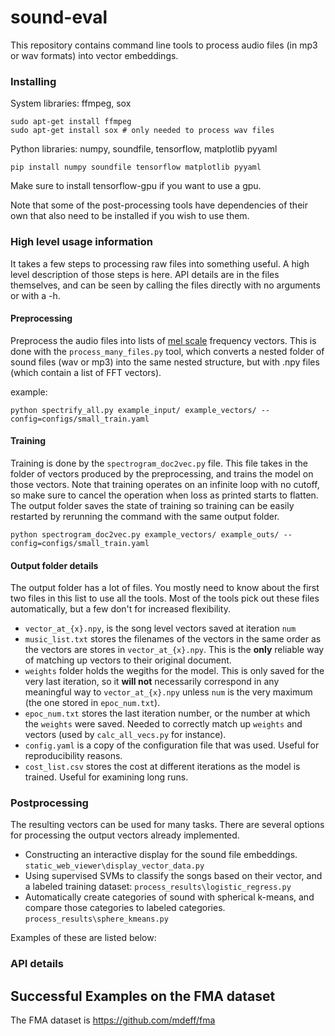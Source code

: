 # sound-eval

This repository contains command line tools to process audio files (in mp3 or wav formats) into vector embeddings.


### Installing

System libraries: ffmpeg, sox

    sudo apt-get install ffmpeg
    sudo apt-get install sox # only needed to process wav files

Python libraries: numpy, soundfile, tensorflow, matplotlib pyyaml

    pip install numpy soundfile tensorflow matplotlib pyyaml

Make sure to install tensorflow-gpu if you want to use a gpu.

Note that some of the post-processing tools have dependencies of their own that also need to be installed if you wish to use them.

### High level usage information

It takes a few steps to processing raw files into something useful. A high level description of those steps is here. API details are in the files themselves, and can be seen by calling the files directly with no arguments or with a -h.


#### Preprocessing

Preprocess the audio files into lists of [mel scale](https://en.wikipedia.org/wiki/Mel_scale) frequency vectors. This is done with the `process_many_files.py` tool, which converts a nested folder of sound files (wav or mp3) into the same nested structure, but with .npy files (which contain a list of FFT vectors).

example:

    python spectrify_all.py example_input/ example_vectors/ --config=configs/small_train.yaml

#### Training

Training is done by the `spectrogram_doc2vec.py` file. This file takes in the folder of vectors produced by the preprocessing, and trains the model on those vectors. Note that training operates on an infinite loop with no cutoff, so make sure to cancel the operation when loss as printed starts to flatten. The output folder saves the state of training so training can be easily restarted by rerunning the command with the same output folder.

    python spectrogram_doc2vec.py example_vectors/ example_outs/ --config=configs/small_train.yaml

#### Output folder details

The output folder has a lot of files. You mostly need to know about the first two files in this list to use all the tools. Most of the tools pick out these files automatically, but a few don't for increased flexibility.

* `vector_at_{x}.npy`, is the song level vectors saved at iteration `num`
* `music_list.txt` stores the filenames of the vectors in the same order as the vectors are stores in `vector_at_{x}.npy`. This is the **only** reliable way of matching up vectors to their original document.
* `weights` folder holds the wegiths for the model. This is only saved for the very last iteration, so it **will not** necessarily correspond in any meaningful way to `vector_at_{x}.npy` unless `num` is the very maximum (the one stored in `epoc_num.txt`).
* `epoc_num.txt` stores the last iteration number, or the number at which the `weights` were saved. Needed to correctly match up `weights` and vectors (used by `calc_all_vecs.py` for instance).  
* `config.yaml` is a copy of the configuration file that was used. Useful for reproducibility reasons.
* `cost_list.csv` stores the cost at different iterations as the model is trained. Useful for examining long runs.

### Postprocessing

The resulting vectors can be used for many tasks. There are several options for processing the output vectors already implemented.

* Constructing an interactive display for the sound file embeddings. `static_web_viewer\display_vector_data.py`
* Using supervised SVMs to classify the songs based on their vector, and a labeled training dataset: `process_results\logistic_regress.py`
* Automatically create categories of sound with spherical k-means, and compare those categories to labeled categories. `process_results\sphere_kmeans.py`

Examples of these are listed below:

### API details

## Successful Examples on the FMA dataset

The FMA dataset is https://github.com/mdeff/fma
